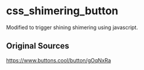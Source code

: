 # css_shimering_button
Modified to trigger shining shimering using javascript.

## Original Sources
https://www.buttons.cool/button/gOqNxRa
